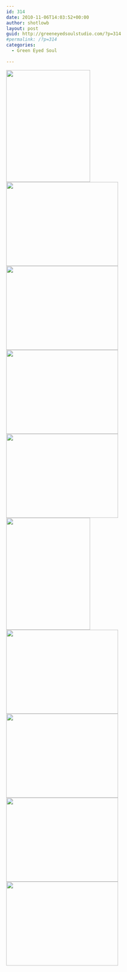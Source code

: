 ```yaml
---
id: 314
date: 2010-11-06T14:03:52+00:00
author: shotlowb
layout: post
guid: http://greeneyedsoulstudio.com/?p=314
#permalink: /?p=314
categories:
  - Green Eyed Soul
  
---
```

<a rel="attachment wp-att-307" href="http://greeneyedsoulstudio.com/wp-content/uploads/2010/11/october2010trunkshow-095.jpg"><img class="alignnone size-medium wp-image-307" title="october2010trunkshow 095" src="http://greeneyedsoulstudio.com/wp-content/uploads/2010/11/october2010trunkshow-095-225x300.jpg" alt="" width="225" height="300" /></a><a rel="attachment wp-att-308" href="http://greeneyedsoulstudio.com/wp-content/uploads/2010/11/october2010trunkshow-140.jpg"><img class="alignnone size-medium wp-image-308" title="october2010trunkshow 140" src="http://greeneyedsoulstudio.com/wp-content/uploads/2010/11/october2010trunkshow-140-300x225.jpg" alt="" width="300" height="225" /></a><a rel="attachment wp-att-309" href="http://greeneyedsoulstudio.com/wp-content/uploads/2010/11/october2010trunkshow-144.jpg"><img class="alignnone size-medium wp-image-309" title="october2010trunkshow 144" src="http://greeneyedsoulstudio.com/wp-content/uploads/2010/11/october2010trunkshow-144-300x225.jpg" alt="" width="300" height="225" /></a><a rel="attachment wp-att-310" href="http://greeneyedsoulstudio.com/wp-content/uploads/2010/11/october2010trunkshow-154.jpg"><img class="alignnone size-medium wp-image-310" title="october2010trunkshow 154" src="http://greeneyedsoulstudio.com/wp-content/uploads/2010/11/october2010trunkshow-154-300x225.jpg" alt="" width="300" height="225" /></a><a rel="attachment wp-att-311" href="http://greeneyedsoulstudio.com/wp-content/uploads/2010/11/october2010trunkshow-161.jpg"><img class="alignnone size-medium wp-image-311" title="october2010trunkshow 161" src="http://greeneyedsoulstudio.com/wp-content/uploads/2010/11/october2010trunkshow-161-300x225.jpg" alt="" width="300" height="225" /></a><a rel="attachment wp-att-312" href="http://greeneyedsoulstudio.com/wp-content/uploads/2010/11/october2010trunkshow-173.jpg"><img class="alignnone size-medium wp-image-312" title="october2010trunkshow 173" src="http://greeneyedsoulstudio.com/wp-content/uploads/2010/11/october2010trunkshow-173-225x300.jpg" alt="" width="225" height="300" /></a><a rel="attachment wp-att-313" href="http://greeneyedsoulstudio.com/wp-content/uploads/2010/11/october2010trunkshow-183.jpg"><img class="alignnone size-medium wp-image-313" title="october2010trunkshow 183" src="http://greeneyedsoulstudio.com/wp-content/uploads/2010/11/october2010trunkshow-183-300x225.jpg" alt="" width="300" height="225" /></a><a rel="attachment wp-att-319" href="http://greeneyedsoulstudio.com/wp-content/uploads/2010/11/october2010trunkshow-189.jpg"><img class="alignnone size-medium wp-image-319" title="october2010trunkshow 189" src="http://greeneyedsoulstudio.com/wp-content/uploads/2010/11/october2010trunkshow-189-300x225.jpg" alt="" width="300" height="225" /></a><a rel="attachment wp-att-320" href="http://greeneyedsoulstudio.com/wp-content/uploads/2010/11/october2010trunkshow-193.jpg"><img class="alignnone size-medium wp-image-320" title="october2010trunkshow 193" src="http://greeneyedsoulstudio.com/wp-content/uploads/2010/11/october2010trunkshow-193-300x225.jpg" alt="" width="300" height="225" /></a><a rel="attachment wp-att-321" href="http://greeneyedsoulstudio.com/wp-content/uploads/2010/11/october2010trunkshow-198.jpg"><img class="alignnone size-medium wp-image-321" title="october2010trunkshow 198" src="http://greeneyedsoulstudio.com/wp-content/uploads/2010/11/october2010trunkshow-198-300x225.jpg" alt="" width="300" height="225" /></a>